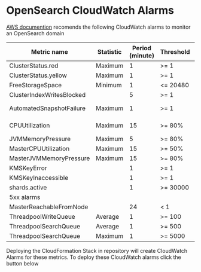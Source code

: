 # OpenSearch CloudWatch Alarms
[AWS documention](https://docs.aws.amazon.com/opensearch-service/latest/developerguide/cloudwatch-alarms.html) recomends the following CloudWatch alarms to monitor an OpenSearch domain

| Metric name                | Statistic | Period (minute) | Threshold | Datapoints to alarm |
|----------------------------|-----------|-----------------| ----------| --------------------|
| ClusterStatus.red          | Maximum   | 1               | >= 1      | 1 out of 1          | 
| ClusterStatus.yellow       | Maximum   | 1               | >= 1      | 1 out of 1          |
| FreeStorageSpace           | Minimum   | 1               | <= 20480  | 1 out of 1          |
| ClusterIndexWritesBlocked  |           | 5               | >= 1      | 1 out of 1          |
| AutomatedSnapshotFailure   | Maximum   | 1               | >= 1      | 15 out of 15        |
| CPUUtilization             | Maximum   | 15              | >= 80%    | 15 out of 15        |
| JVMMemoryPressure          | Maximum   | 5               | >= 80%    | 3 out of 3          |
| MasterCPUUtilization       | Maximum   | 15              | >= 50%    | 3 out of 3          |
| MasterJVMMemoryPressure    | Maximum   | 15              | >= 80%    | 1 out of 1          |
| KMSKeyError                |           | 1               | >= 1      | 1 out of 1          |
| KMSKeyInaccessible         |           | 1               | >= 1      | 1 out of 1          |
| shards.active              |           | 1               | >= 30000  | 1 out of 1          | 
| 5xx alarms                 |           |                 |           | 1 out of 1          |
| MasterReachableFromNode    |           | 24              | < 1       | 1 out of 1          |
| ThreadpoolWriteQueue       | Average   | 1               | >= 100    | 1 out of 1          |
| ThreadpoolSearchQueue      | Average   | 1               | >= 500    | 1 out of 1          |
| ThreadpoolSearchQueue      | Maximum   | 1               | >= 5000   | 1 out of 1          |

Deploying the CloudFormation Stack in repository will create CloudWatch Alarms for these metrics. To deploy these CloudWatch alarms click the button below

